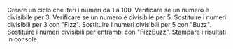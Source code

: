 Creare un ciclo che iteri i numeri da 1 a 100.
Verificare se un numero è divisibile per 3.
Verificare se un numero è divisibile per 5.
Sostituire i numeri divisibili per 3 con "Fizz".
Sostituire i numeri divisibili per 5 con "Buzz".
Sostituire i numeri divisibili per entrambi con "FizzBuzz".
Stampare i risultati in console.